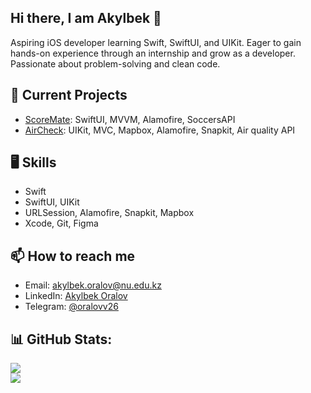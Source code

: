## Hi there, I am Akylbek 👋
Aspiring iOS developer learning Swift, SwiftUI, and UIKit. Eager to gain hands-on experience through an internship and grow as a developer. Passionate about problem-solving and clean code.

## 🚀 Current Projects
- [ScoreMate](https://github.com/AkylbekOralov/ScoreMate): SwiftUI, MVVM, Alamofire, SoccersAPI
- [AirCheck](https://github.com/AkylbekOralov/AirCheck): UIKit, MVC, Mapbox, Alamofire, Snapkit,  Air quality API

## 🖥 Skills
- Swift
- SwiftUI, UIKit
- URLSession, Alamofire, Snapkit, Mapbox
- Xcode, Git, Figma

## 📫 How to reach me
- Email: akylbek.oralov@nu.edu.kz
- LinkedIn: [Akylbek Oralov](https://www.linkedin.com/in/akylbek-oralov)
- Telegram: [@oralovv26](https://t.me/oralovv26)

## 📊 GitHub Stats:
![](https://github-readme-stats.vercel.app/api?username=AkylbekOralov&theme=dark&hide_border=false&include_all_commits=false&count_private=false)<br/>
![](https://github-readme-stats.vercel.app/api/top-langs/?username=AkylbekOralov&theme=dark&hide_border=false&include_all_commits=false&count_private=false&layout=compact)
